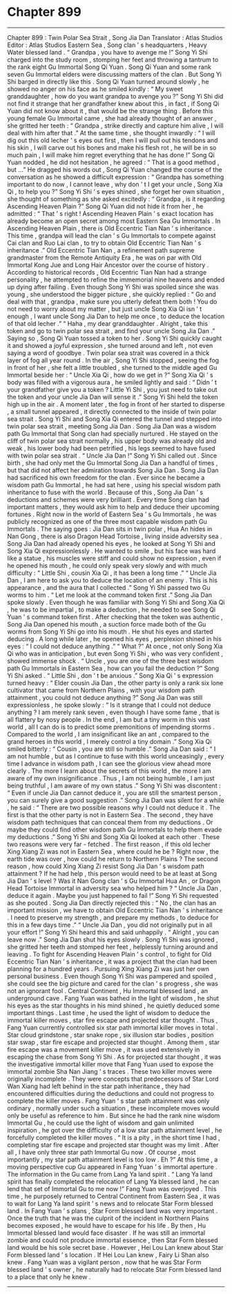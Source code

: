 
# Chapter 899


---

Chapter 899 : Twin Polar Sea Strait , Song Jia Dan
Translator :
Atlas Studios
Editor :
Atlas Studios
Eastern Sea , Song clan ’ s headquarters , Heavy Water blessed land .
“ Grandpa , you have to avenge me !” Song Yi Shi charged into the study room , stomping her feet and throwing a tantrum to the rank eight Gu Immortal Song Qi Yuan .
Song Qi Yuan and some rank seven Gu Immortal elders were discussing matters of the clan .
But Song Yi Shi barged in directly like this .
Song Qi Yuan turned around slowly , he showed no anger on his face as he smiled kindly : “ My sweet granddaughter , how do you want grandpa to avenge you ?”
Song Yi Shi did not find it strange that her grandfather knew about this , in fact , if Song Qi Yuan did not know about it , that would be the strange thing .
Before this young female Gu Immortal came , she had already thought of an answer , she gritted her teeth : “ Grandpa , strike directly and capture him alive , I will deal with him after that .”
At the same time , she thought inwardly : “ I will dig out this old lecher ’ s eyes out first , then I will pull out his tendons and his skin , I will carve out his bones and make his flesh rot , he will be in so much pain , I will make him regret everything that he has done !”
Song Qi Yuan nodded , he did not hesitation , he agreed : “ That is a good method , but …”
He dragged his words out , Song Qi Yuan changed the course of the conversation as he showed a difficult expression : “ Grandpa has something important to do now , I cannot leave , why don ’ t I get your uncle , Song Xia Qi , to help you ?”
Song Yi Shi ’ s eyes shined , she forget her own situation , she thought of something as she asked excitedly : “ Grandpa , is it regarding Ascending Heaven Plain ?”
Song Qi Yuan did not hide it from her , he admitted : “ That ’ s right ! Ascending Heaven Plain ’ s exact location has already become an open secret among most Eastern Sea Gu Immortals . In Ascending Heaven Plain , there is Old Eccentric Tian Nan ’ s inheritance . This time , grandpa will lead the clan ’ s Gu Immortals to compete against Cai clan and Ruo Lai clan , to try to obtain Old Eccentric Tian Nan ’ s inheritance .”
Old Eccentric Tian Nan , a refinement path supreme grandmaster from the Remote Antiquity Era , he was on par with Old Immortal Kong Jue and Long Hair Ancestor over the course of history .
According to historical records , Old Eccentric Tian Nan had a strange personality , he attempted to refine the immemorial nine heavens and ended up dying after failing .
Even though Song Yi Shi was spoiled since she was young , she understood the bigger picture , she quickly replied : “ Go and deal with that , grandpa , make sure you utterly defeat them both ! You do not need to worry about my matter , but just uncle Song Xia Qi isn ’ t enough , I want uncle Song Jia Dan to help me once , to deduce the location of that old lecher .”
“ Haha , my dear granddaughter . Alright , take this token and go to twin polar sea strait , and find your uncle Song Jia Dan .” Saying so , Song Qi Yuan tossed a token to her .
Song Yi Shi quickly caught it and showed a joyful expression , she turned around and left , not even saying a word of goodbye .
Twin polar sea strait was covered in a thick layer of fog all year round .
In the air , Song Yi Shi stopped , seeing the fog in front of her , she felt a little troubled , she turned to the middle aged Gu Immortal beside her : “ Uncle Xia Qi , how do we get in ?”
Song Xia Qi ’ s body was filled with a vigorous aura , he smiled lightly and said : “ Didn ’ t your grandfather give you a token ? Little Yi Shi , you just need to take out the token and your uncle Jia Dan will sense it .”
Song Yi Shi held the token high up in the air .
A moment later , the fog in front of her started to disperse , a small tunnel appeared , it directly connected to the inside of twin polar sea strait .
Song Yi Shi and Song Xia Qi entered the tunnel and stepped into twin polar sea strait , meeting Song Jia Dan .
Song Jia Dan was a wisdom path Gu Immortal that Song clan had specially nurtured .
He stayed on the cliff of twin polar sea strait normally , his upper body was already old and weak , his lower body had been petrified , his legs seemed to have fused with twin polar sea strait .
“ Uncle Jia Dan !” Song Yi Shi called out .
Since birth , she had only met the Gu Immortal Song Jia Dan a handful of times , but that did not affect her admiration towards Song Jia Dan .
Song Jia Dan had sacrificed his own freedom for the clan . Ever since he became a wisdom path Gu Immortal , he had sat here , using his special wisdom path inheritance to fuse with the world . Because of this , Song Jia Dan ’ s deductions and schemes were very brilliant . Every time Song clan had important matters , they would ask him to help and deduce their upcoming fortunes .
Right now in the world of Eastern Sea ’ s Gu Immortals , he was publicly recognized as one of the three most capable wisdom path Gu Immortals .
The saying goes : Jia Dan sits in twin polar , Hua An hides in Nan Gong , there is also Dragon Head Tortoise , living inside adversity sea .
Song Jia Dan had already opened his eyes , he looked at Song Yi Shi and Song Xia Qi expressionlessly .
He wanted to smile , but his face was hard like a statue , his muscles were stiff and could show no expression , even if he opened his mouth , he could only speak very slowly and with much difficulty : “ Little Shi , cousin Xia Qi , it has been a long time .”
“ Uncle Jia Dan , I am here to ask you to deduce the location of an enemy . This is his appearance , and the aura that I collected .” Song Yi Shi passed two Gu worms to him .
“ Let me look at the command token first .” Song Jia Dan spoke slowly . Even though he was familiar with Song Yi Shi and Song Xia Qi , he was to be impartial , to make a deduction , he needed to see Song Qi Yuan ’ s command token first .
After checking that the token was authentic , Song Jia Dan opened his mouth , a suction force made both of the Gu worms from Song Yi Shi go into his mouth .
He shut his eyes and started deducing .
A long while later , he opened his eyes , perplexion shined in his eyes : “ I could not deduce anything .”
“ What ?” At once , not only Song Xia Qi who was in anticipation , but even Song Yi Shi , who was very confident , showed immense shock .
“ Uncle , you are one of the three best wisdom path Gu Immortals in Eastern Sea , how can you fail the deduction ?” Song Yi Shi asked .
“ Little Shi , don ’ t be anxious .” Song Xia Qi ’ s expression turned heavy : “ Elder cousin Jia Dan , the other party is only a rank six lone cultivator that came from Northern Plains , with your wisdom path attainment , you could not deduce anything ?”
Song Jia Dan was still expressionless , he spoke slowly : “ Is it strange that I could not deduce anything ? I am merely rank seven , even though I have some fame , that is all flattery by nosy people . In the end , I am but a tiny worm in this vast world , all I can do is to predict some premonitions of impending storms . Compared to the world , I am insignificant like an ant , compared to the grand heroes in this world , I merely control a tiny domain .”
Song Xia Qi smiled bitterly : “ Cousin , you are still so humble .”
Song Jia Dan said : “ I am not humble , but as I continue to fuse with this world unceasingly , every time I advance in wisdom path , I can see the glorious view ahead more clearly . The more I learn about the secrets of this world , the more I am aware of my own insignificance . Thus , I am not being humble , I am just being truthful , I am aware of my own status .”
Song Yi Shi was discontent : “ Even if uncle Jia Dan cannot deduce it , you are still the smartest person , you can surely give a good suggestion .”
Song Jia Dan was silent for a while , he said : “ There are two possible reasons why I could not deduce it . The first is that the other party is not in Eastern Sea . The second , they have wisdom path techniques that can conceal them from my deductions . Or maybe they could find other wisdom path Gu Immortals to help them evade my deductions .”
Song Yi Shi and Song Xia Qi looked at each other .
These two reasons were very far - fetched .
The first reason , if this old lecher Xing Xiang Zi was not in Eastern Sea , where could he be ? Right now , the earth tide was over , how could he return to Northern Plains ?
The second reason , how could Xing Xiang Zi resist Song Jia Dan ’ s wisdom path attainment ? If he had help , this person would need to be at least at Song Jia Dan ’ s level ? Was it Nan Gong clan ’ s Gu Immortal Hua An , or Dragon Head Tortoise Immortal in adversity sea who helped him ?
“ Uncle Jia Dan , deduce it again . Maybe you just happened to fail !” Song Yi Shi requested as she pouted .
Song Jia Dan directly rejected this : “ No , the clan has an important mission , we have to obtain Old Eccentric Tian Nan ’ s inheritance . I need to preserve my strength , and prepare my methods , to deduce for this in a few days time .”
“ Uncle Jia Dan , you did not originally put in all your effort !” Song Yi Shi heard this and said unhappily .
“ Alright , you can leave now .” Song Jia Dan shut his eyes slowly .
Song Yi Shi was ignored , she gritted her teeth and stomped her feet , helplessly turning around and leaving .
To fight for Ascending Heaven Plain ’ s control , to fight for Old Eccentric Tian Nan ’ s inheritance , it was a project that the clan had been planning for a hundred years . Pursuing Xing Xiang Zi was just her own personal business .
Even though Song Yi Shi was pampered and spoiled , she could see the big picture and cared for the clan ’ s progress , she was not an ignorant fool .
Central Continent , Hu Immortal blessed land , an underground cave .
Fang Yuan was bathed in the light of wisdom , he shut his eyes as the star thoughts in his mind shined , he quietly deduced some important things .
Last time , he used the light of wisdom to deduce the immortal killer moves , star fire escape and projected star thought .
Thus , Fang Yuan currently controlled six star path immortal killer moves in total .
Star cloud grindstone , star snake rope , six illusion star bodies , position star swap , star fire escape and projected star thought .
Among them , star fire escape was a movement killer move , it was used extensively in escaping the chase from Song Yi Shi . As for projected star thought , it was the investigative immortal killer move that Fang Yuan used to expose the immortal zombie Sha Nan Jiang ’ s traces .
These two killer moves were originally incomplete . They were concepts that predecessors of Star Lord Wan Xiang had left behind in the star path inheritance , they had encountered difficulties during the deductions and could not progress to complete the killer moves .
Fang Yuan ’ s star path attainment was only ordinary , normally under such a situation , these incomplete moves would only be useful as reference to him .
But since he had the rank nine wisdom Immortal Gu , he could use the light of wisdom and gain unlimited inspiration , he got over the difficulty of a low star path attainment level , he forcefully completed the killer moves .
“ It is a pity , in the short time I had , completing star fire escape and projected star thought was my limit . After all , I have only three star path Immortal Gu now . Of course , most importantly , my star path attainment level is too low . Eh ?”
At this time , a moving perspective cup Gu appeared in Fang Yuan ’ s immortal aperture .
The information in the Gu came from Lang Ya land spirit .
“ Lang Ya land spirit has finally completed the relocation of Lang Ya blessed land , he can lend that set of Immortal Gu to me now !”
Fang Yuan was overjoyed .
This time , he purposely returned to Central Continent from Eastern Sea , it was to wait for Lang Ya land spirit ’ s news and to relocate Star Form blessed land .
In Fang Yuan ’ s plans , Star Form blessed land was very important .
Once the truth that he was the culprit of the incident in Northern Plains becomes exposed , he would have to escape for his life .
By then , Hu Immortal blessed land would face disaster . If he was still an immortal zombie and could not produce immortal essence , then Star Form blessed land would be his sole secret base .
However , Hei Lou Lan knew about Star Form blessed land ’ s location . If Hei Lou Lan knew , Fairy Li Shan also knew .
Fang Yuan was a vigilant person , now that he was Star Form blessed land ’ s owner , he naturally had to relocate Star Form blessed land to a place that only he knew .

---

